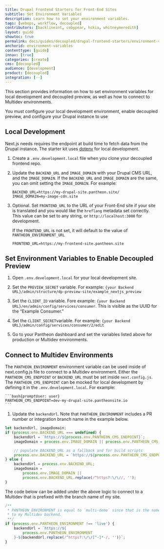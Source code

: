 ```yaml
---
title: Drupal Frontend Starters for Front-End Sites
subtitle: Set Environment Variables
description: Learn how to set your environment variables.
tags: [webops, workflow, decoupled]
contributors: [backlineint, cobypear, hckia, whitneymeredith]
layout: guide
showtoc: true
permalink: docs/guides/decoupled/drupal-frontend-starters/environment-variables
anchorid: environment-variables
contenttype: [guide]
innav: [true]
categories: [create]
cms: [decoupled]
audience: [development]
product: [decoupled]
integration: [--]
---
```


This section provides information on how to set environment variables for local development and decoupled preview, as well as how to connect to Multidev environments.

You must configure your local development environment, enable decoupled preview, and configure your Drupal instance to use

## Local Development

Next.js needs requires the endpoint at build time to fetch data from the Drupal instance. The starter kit uses [dotenv](https://www.npmjs.com/package/dotenv) for local development.

1. Create a `.env.development.local` file when you clone your decoupled frontend repo.

1. Update the `BACKEND_URL` and `IMAGE_DOMAIN` with your Drupal CMS URL, and the `IMAGE_DOMAIN`. If the `BACKEND_URL` and `IMAGE_DOMAIN` are the same, you can omit setting the `IMAGE_DOMAIN`. For example:

	```bash{promptUser: user}
	BACKEND_URL=https://my-drupal-site.pantheon.site/
	IMAGE_DOMAIN=my-image-cdn.site
	```

1. Optional. Set `FRONTEND_URL` to the URL of your Front-End site if your site is translated and you would like the `hreflang` metadata set correctly. This value can be set to any string, or `http://localhost:3000` for development.

	<Alert title="Note"  type="info" >

	If the `FRONTEND_URL` is not set, it will default to the value of
	`PANTHEON_ENVIRONMENT_URL`

	</Alert>

	```bash{promptUser: user}
	FRONTEND_URL=https://my-frontend-site.pantheon.site
	```


## Set Environment Variables to Enable Decoupled Preview

1. Open `.env.development.local` for your local development site.

1. Set the `PREVIEW_SECRET` variable. For example: `{your Backend URL}/admin/structure/dp-preview-site/example_nextjs_preview`

1. Set the `CLIENT_ID` variable. Fore example: `{your Backend URL}/en/admin/config/services/consumer`. This is visible as the UUID for the “Example Consumer.”

1. Set the `CLIENT_SECRET`variable. For example: `{your Backend URL}/admin/config/services/consumer/2/edit`

1. Go to your Pantheon dashboard and set the variables listed above for production or Multidev environments.

## Connect to Multidev Environments

The `PANTHEON_ENVIRONMENT` environment variable can be used inside of next.config.js file to connect to a Multidev environment. Either the `PANTHEON_CMS_ENDPOINT` or `BACKEND_URL` must be set inside `next.config.js`. The `PANTHEON_CMS_ENDPOINT` can be mocked for local development by defining it in the `.env.development.local`. For example:

    ```bash{promptUser: user}
    PANTHEON_CMS_ENDPOINT=dev-my-drupal-site.pantheonsite.io
    ```

1. Update the `backendUrl`. Note that `PANTHEON_ENVIRONMENT` includes a PR number or integration branch name in the example below.

```js
let backendUrl, imageDomain;
if (process.env.BACKEND_URL === undefined) {
	backendUrl = `https://${process.env.PANTHEON_CMS_ENDPOINT}`;
	imageDomain = process.env.IMAGE_DOMAIN || process.env.PANTHEON_CMS_ENDPOINT;

	// populate BACKEND_URL as a fallback and for build scripts
	process.env.BACKEND_URL = `https://${process.env.PANTHEON_CMS_ENDPOINT}`;
} else {
	backendUrl = process.env.BACKEND_URL;
	imageDomain =
		process.env.IMAGE_DOMAIN ||
		process.env.BACKEND_URL.replace(/^https?:\/\//, '');
}
```


The code below can be added under the above logic to connect to a Multidev that is prefixed with the branch name of my site.

```js
/**
 * PANTHEON_ENVIRONMENT is equal to `multi-demo` since that is the name of my branch. I will use this variable to create a `backendUrl` which points
 * to my Multidev backend.
 **/
if (process.env.PANTHEON_ENVIRONMENT !== 'live') {
	backendUrl = `https://${
		process.env.PANTHEON_ENVIRONMENT
	}-${backendUrl.replace(/^https?:\/\/[^-]*-/, '')}`;
}
```